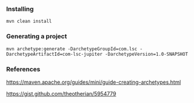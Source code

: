 
### Installing

```shell
mvn clean install
```

### Generating a project

```shell
mvn archetype:generate -DarchetypeGroupId=com.lsc -DarchetypeArtifactId=com-lsc-jupiter -DarchetypeVersion=1.0-SNAPSHOT
```

### References

https://maven.apache.org/guides/mini/guide-creating-archetypes.html

https://gist.github.com/theotherian/5954779



